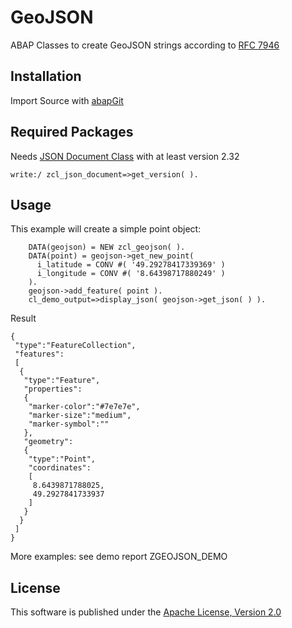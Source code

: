 # GeoJSON
ABAP Classes to create GeoJSON strings according to [RFC 7946](https://tools.ietf.org/html/rfc7946)

## Installation
Import Source with [abapGit](https://github.com/larshp/abapGit)

## Required Packages
Needs [JSON Document Class](https://github.com/se38/zjson) with at least version 2.32
```
write:/ zcl_json_document=>get_version( ).
```
## Usage
This example will create a simple point object:
```
    DATA(geojson) = NEW zcl_geojson( ).
    DATA(point) = geojson->get_new_point(
      i_latitude = CONV #( '49.29278417339369' )
      i_longitude = CONV #( '8.64398717880249' )
    ).
    geojson->add_feature( point ).
    cl_demo_output=>display_json( geojson->get_json( ) ).
```
Result
```
{
 "type":"FeatureCollection",
 "features":
 [
  {
   "type":"Feature",
   "properties":
   {
    "marker-color":"#7e7e7e",
    "marker-size":"medium",
    "marker-symbol":""
   },
   "geometry":
   {
    "type":"Point",
    "coordinates":
    [
     8.6439871788025,
     49.2927841733937
    ]
   }
  }
 ]
}
```

More examples: see demo report ZGEOJSON_DEMO 

## License
This software is published under the [Apache License, Version 2.0](http://www.apache.org/licenses/LICENSE-2.0.html)
